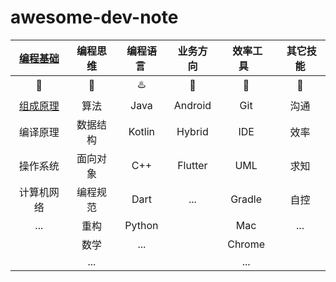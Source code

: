 # awesome-dev-note




|      [编程基础](https://github.com/jaydroid1024/awesome-dev-note/tree/main/notes/01-Foundations)      |             编程思维             |     编程语言&nbsp;     |        业务方向        |      &nbsp;效率工具&nbsp;&nbsp;      | &nbsp;其它技能 |
| :-----------------: | :--------------------------: | :--------------------: | :------------------: | :--------------------------: | :--------------------: |
| :hammer: | :bell: |  :hotsprings:  | :iphone: | :wrench: |  :loudspeaker:  |
| [组成原理](https://github.com/jaydroid1024/awesome-dev-note/blob/main/notes/01-Foundations/01-%E8%AE%A1%E7%AE%97%E6%9C%BA%E7%BB%84%E6%88%90%E5%8E%9F%E7%90%86.md) | 算法 | Java | Android | Git | 沟通 |
|      编译原理       | 数据结构 | Kotlin | Hybrid | IDE | 效率 |
|      操作系统       | 面向对象 | C++ | Flutter | UML | 求知 |
|        计算机网络      | 编程规范 | Dart | ... | Gradle | 自控 |
|       ...       | 重构 | Python |                        | Mac | ... |
|  | 数学 | ... | | Chrome | |
|  | ... | | | ... | |





 

